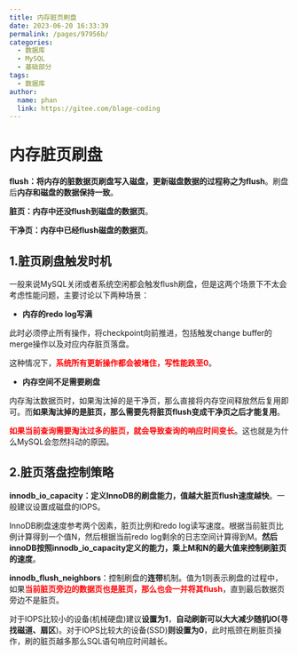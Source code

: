 ```yaml
---
title: 内存脏页刷盘
date: 2023-06-20 16:33:39
permalink: /pages/97956b/
categories:
  - 数据库
  - MySQL
  - 基础部分
tags:
  - 数据库
author: 
  name: phan
  link: https://gitee.com/blage-coding
---
```

# 内存脏页刷盘

**flush：将内存的脏数据页刷盘写入磁盘，更新磁盘数据的过程称之为flush**。刷盘后**内存和磁盘的数据保持一致**。

**脏页：内存中还没flush到磁盘的数据页**。

**干净页：内存中已经flush磁盘的数据页**。

## 1.脏页刷盘触发时机

一般来说MySQL关闭或者系统空闲都会触发flush刷盘，但是这两个场景下不太会考虑性能问题，主要讨论以下两种场景：

- **内存的redo log写满**

此时必须停止所有操作，将checkpoint向前推进，包括触发change buffer的merge操作以及对应内存脏页落盘。

这种情况下，<font color="red">**系统所有更新操作都会被堵住，写性能跌至0**</font>。

- **内存空间不足需要刷盘**

内存淘汰数据页时，如果淘汰掉的是干净页，那么直接将内存空间释放然后复用即可。而**如果淘汰掉的是脏页，那么需要先将脏页flush变成干净页之后才能复用**。

<font color="red">**如果当前查询需要淘汰过多的脏页，就会导致查询的响应时间变长**</font>。这也就是为什么MySQL会忽然抖动的原因。

## 2.脏页落盘控制策略

**innodb_io_capacity：定义InnoDB的刷盘能力，值越大脏页flush速度越快**。一般建议设置成磁盘的IOPS。

InnoDB刷盘速度参考两个因素，脏页比例和redo log读写速度。根据当前脏页比例计算得到一个值N，然后根据当前redo log剩余的日志空间计算得到M。**然后innoDB按照innodb_io_capacity定义的能力，乘上M和N的最大值来控制刷脏页的速度**。

**innodb_flush_neighbors**：控制刷盘的**连带**机制。值为1则表示刷盘的过程中，如果<font color="red">**当前脏页旁边的数据页也是脏页，那么也会一并将其flush**</font>，直到最后数据页旁边不是脏页。

对于IOPS比较小的设备(机械硬盘)建议**设置为1**，**自动刷新可以大大减少随机IO(寻找磁道、扇区**)。对于IOPS比较大的设备(SSD)**则设置为0**，此时瓶颈在刷脏页操作，刷的脏页越多那么SQL语句响应时间越长。